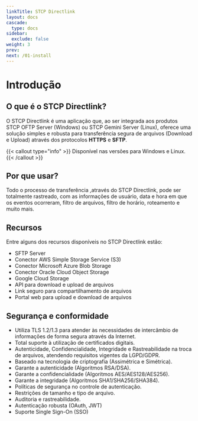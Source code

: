```yaml
---
linkTitle: STCP Directlink
layout: docs
cascade:
  type: docs
sidebar:
  exclude: false
weight: 3
prev:
next: /01-install
---
```

# Introdução

## O que é o STCP Directlink?

O STCP Directlink é uma aplicação que, ao ser integrada aos produtos STCP OFTP Server (Windows) ou STCP Gemini Server (Linux), oferece uma solução simples e robusta para transferência segura de arquivos (Download e Upload) através dos protocolos **HTTPS** e **SFTP**.

{{< callout type="info" >}}
  Disponível nas versões para Windows e Linux.
{{< /callout >}}

## Por que usar?

Todo o processo de transferência ,através do STCP Directlink, pode ser totalmente rastreado, com as informações de usuário, data e hora em que os eventos ocorreram, filtro de arquivos, filtro de horário, roteamento e muito mais.

## Recursos
Entre alguns dos recursos disponíveis no STCP Directlink estão:

- SFTP Server
- Conector AWS Simple Storage Service (S3)
- Conector Microsoft Azure Blob Storage
- Conector Oracle Cloud Object Storage
- Google Cloud Storage
- API para download e upload de arquivos
- Link seguro para compartilhamento de arquivos
- Portal web para upload e download de arquivos

## Segurança e conformidade

- Utiliza TLS 1.2/1.3 para atender às necessidades de intercâmbio de informações de forma segura através da Internet.
- Total suporte à utilização de certificados digitais.
- Autenticidade, Confidencialidade, Integridade e Rastreabilidade na troca de arquivos, atendendo requisitos vigentes da LGPD/GDPR​.
- Baseado na tecnologia de criptografia (Assimétrica e Simétrica).
- Garante a autenticidade (Algoritmos RSA/DSA).
- Garante a confidencialidade (Algoritmos AES/AES128/AES256).
- Garante a integridade (Algoritmos SHA1/SHA256/SHA384).
- Políticas de segurança no controle de autenticação.
- Restrições de tamanho e tipo de arquivo.
- Auditoria e rastreabilidade.
- Autenticação robusta (OAuth, JWT)
- Suporte Single Sign-On (SSO)

